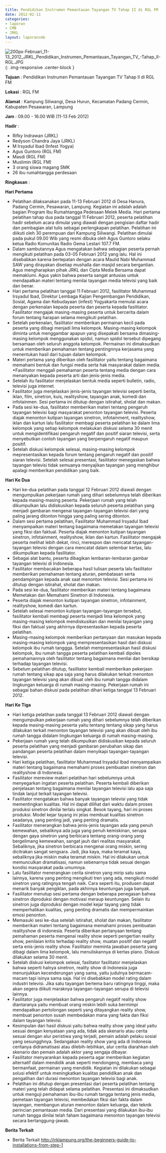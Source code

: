 ```yaml
---
title: Pendidikan Instrumen Pemantauan Tayangan TV Tahap II di RGL FM
date: 2012-02-11
categories:
- laporan
- CMB
- JRKL
layout: laporancmb
---
```


![200px-Februari_11-13_2012_JRKL_Pendidikan_Instrumen_Pemantauan_Tayangan_TV_-_Tahap_II_-_RGL_.JPG](/uploads/200px-Februari_11-13_2012_JRKL_Pendidikan_Instrumen_Pemantauan_Tayangan_TV_-_Tahap_II_-_RGL_.JPG){: .img-responsive .center-block }	
	
**Tujuan** :	Pendidikan Instrumen Pemantauan Tayangan TV Tahap II di RGL FM
	
**Lokasi** :	RGL FM
	
**Alamat** : 	Kampung Siliwangi, Desa Hurun, Kecamatan Padang Cermin, Kabupaten Pesawaran, Lampung
	
**Jam** :	09.00 - 16.00 WIB (11-13 Feb 2012)
	
**Hadir** :	
*	Rifky Indrawan (JRKL)
*	Redyson Chandra Jaya (JRKL)
*	M Irsyadul Ibad (Infest Yogya)
*	Agus Guntoro (RGL FM)
*	Masdi (RGL FM)
*	Muslimin (RGL FM)
*	3 orang siswa magang SMK
*	26 ibu rumahtangga perdesaan

**Ringkasan** :	

**Hari Pertama**
*	Pelatihan dilaksanakan pada 11-13 Februari 2012 di Desa Hanura, Padang Cermin, Pesawaran, Lampung. Kegiatan ini adalah adalah bagian Program Ibu Rumahtangga Pedesaan Melek Media. Hari pertama pelatihan tahap dua pada tanggal 11 Februari 2012, peserta pelatihan hadir sebelum acara dimulai yang diawali dengan pengisian daftar hadir dan pembagian alat tulis sebagai perlengkapan pelatihan. Pelatihan ini diikuti oleh 30 perempuan dari Kampung Siliwangi. Pelatihan dimulai pada pukul 09.00 Wib yang resmi dibuka oleh Agus Guntoro selaku ketua Radio Komunitas Radio Gema Lestari 107.7 FM.
*	Dalam sambutannya Agus mengatakan bahwa sebagian peserta pernah mengikuti pelatihan pada 03-05 Februari 2012 yang lalu. Hal ini disebabkan karena bertepatan dengan acara Maulid Nabi Muhammad SAW yang dirayakan disetiap mushalla dan masjid secara bergantian. Agus mengharapkan pihak JRKL dan Cipta Media Bersama dapat memaklumi. Agus yakin bahwa peserta sangat antusias untuk mendapatkan materi tentang menilai tayangan media televisi yang baik dan benar.
*	Hari pertama pelatihan tanggal 11 Februari 2012, fasilitator Muhammad Irsyadul Ibad, Direktur Lembaga Kajian Pengembangan Pendidikan, Sosial, Agama dan Kebudayaan (infest) Yogyakarta memulai acara dengan perkenalan kepada peserta dan peserta kepada fasilitator. Fasilitator mengajak masing-masing peserta untuk bercerita dalam forum tentang harapan selama mengikuti pelatihan.
*	Setelah perkenalan, fasilitator memberikan permainan kecil pada peserta yang dibagi menjadi lima kelompok. Masing-masing kelompok diminta untuk menggambar apapun yang disepakati bersama dimasing-masing kelompok menggunakan spidol, namun spidol tersebut dipegang bersamaan oleh seluruh anggota kelompok. Permainan ini dimaksudkan untuk memberikan pemahaman tentang pentingnnya kerjasama yang menentukan hasil dari tujuan dalam kelompok.
*	Materi pertama yang diberikan oleh fasilitator yaitu tentang bagaimana memahami bentuk dan fungsi media serta hak masyarakat dalam media. *Fasilitator menggali pemahaman peserta tentang media dengan cara menanyakan kepada peserta arti dan jenis-jenis media.
*	Setelah itu fasilitator menjelaskan bentuk media seperti bulletin, radio, televisi juga internet.
*	Fasilitator juga menjelaskan jenis-jenis tayangan televisi seperti berita, iklan, film, sinetron, kuis, realityshow, tayangan anak, komedi dan infotainmen. Sesi pertama ini ditutup dengan istirahat, sholat dan makan.
*	Pada sesi ke-dua, fasilitator memberikan materi tentang pengaruh tayangan televisi bagi masyarakat penonton tayangan televisi. Peserta diajak menonton kutipan tayangan sinetron, infotainment, realityshow, iklan dan kartun lalu fasilitator membagi peserta pelatihan ke dalam lima kelompok yang setiap kelompok melakukan diskusi selama 30 menit untuk mengidentifikasi pengaruh negatif dan positif siaran televisi, serta menyebutkan contoh tayangan yang berpengaruh negatif maupun positif.
*	Setelah diskusi kelompok selesai, masing-masing kelompok mepresentasikan kepada forum tentang pengaruh negatif dan positif siaran televisi. Setelah selesai presentasi, fasilitator menegaskan bahwa tayangan televisi tidak semuanya menyajikan tayangan yang menghibur apalagi memberikan pendidikan yang baik.
	
**Hari Ke Dua**
*	Hari ke-dua pelatihan pada tanggal 12 Februari 2012 diawali dengan mengumpulkan pekerjaan rumah yang dihari sebelumnya telah diberikan kepada masing-masing peserta. Pekerjaan rumah yang telah dikumpulkan lalu didiskusikan kepada seluruh peserta pelatihan yang menjadi gambaran mengenai tayangan-tayangan televisi dari yang paling jarang ditonton hingga yang paling sering ditonton.
*	Dalam sesi pertama pelatihan, Fasilitator Muhammad Irsyadul Ibad menyampaikan materi tentang bagaimana memetakan tayangan televisi yang fiksi dan faktual. Peserta diajak menonton kutipan tayangan sinetron, infotainment, realityshow, iklan dan kartun. Fasilitator mengajak peserta melihat lebih dekat, rinci, merespon dan mencatat tayangan-tayangan televisi dengan cara mencatat dalam selembar kertas, lalu dikumpulkan kepada fasilitator.
*	Sebagai alat bantu, peserta dibagikan lembaran-lembaran gambar tayangan televisi di Indonesia.
*	Fasilitator membacakan beberapa hasil tulisan peserta lalu fasilitator memberikan pemahaman tentang aturan, pembatasan serta pendampingan kepada anak saat menonton televisi. Sesi pertama ini ditutup dengan istirahat, sholat dan makan.
*	Pada sesi ke-dua, fasilitator memberikan materi tentang bagaimana Memetakan dan Memahami Sinetron di Indonesia.
*	Peserta diajak menonton kutipan tayangan sinetron, infotainment, realityshow, komedi dan kartun.
*	Setelah selesai menonton kutipan tayangan-tayangan tersebut, fasilitator kembali membagi peserta menjadi lima kelompok yang masing-masing kelompok mendiskusikan dan menilai tayangan yang fiksi dan faktual yang akhirnya dipresentasikan kepada peserta pelatihan.
*	Masing-masing kelompok memberikan pertanyaan dan masukan kepada masing-masing kelompok yang mempresentasikan hasil dari diskusi kelompok ibu rumah tanggga. Setelah mempresentasikan hasil diskusi kelompok, ibu rumah tangga peserta pelatihan kembali dipoles pemahamannya oleh fasilitator tentang bagaimana menilai dan bersikap terhadap tayangan televisi.
*	Sebelum pelatihan ditutup, fasilitator kembali memberikan pekerjaan rumah tentang sikap apa saja yang harus dilakukan terkait menonton tayangan televisi yang akan dibuat oleh ibu rumah tangga didalam lingkungan keluarga di rumah masing-masing. Pekerjaan rumah ini sebagai bahan diskusi pada pelatihan dihari ketiga tanggal 13 Februari 2012.

**Hari Ke Tiga**
*	Hari ketiga pelatihan pada tanggal 13 Februari 2012 diawali dengan mengumpulkan pekerjaan rumah yang dihari sebelumnya telah diberikan kepada masing-masing peserta yaitu tentang tentang sikap yang harus dilakukan terkait menonton tayangan televisi yang akan dibuat oleh ibu rumah tangga didalam lingkungan keluarga di rumah masing-masing.
*	Pekerjaan rumah yang telah dikumpulkan didiskusikan kepada seluruh peserta pelatihan yang menjadi gambaran perubahan sikap dan pandangan peserta pelatihan dalam menyikapi tayangan-tayangan televisi.
*	Hari ketiga pelatihan, fasilitator Muhammad Irsyadul Ibad menyampaikan materi tentang bagaimana memahami proses pembuatan sinetron dan realityshow di Indonesia.
*	Fasilitator mereview materi pelatihan hari sebelumnya untuk menyegarkan ingatan peserta pelatihan. Peserta kembali diberikan penjelasan tentang bagaimana menilai tayangan televisi lalu apa saja tindak lanjut terkait tayangan televisi.
*	Fasilitator mengatakan bahwa banyak tayangan televisi yang tidak mementingkan kualitas. Hal ini dapat dilihat dari waktu dalam proses produksi sinetron dinilai terlalu singkat. Besok tayang, hari ini proses produksi. Model kejar tayang ini jelas membuat kualitas sinetron seadanya, yang penting jadi, yang penting dramatis.
*	Fasilitator menerangkan bahwa jenis-jenis tayangan ada yang penuh kemewahan, sebaliknya ada juga yang penuh kemiskinan, serupa dengan gaya sinetron yang berbicara tentang orang-orang yang bergelimang kemewahan, sangat jauh dari realitas masyarakat. Sebaliknya, jika sinetron berbicara mengenai orang miskin, sering dicitrakan sangat sengsara. Jadi, jika kaya, maka teramat kaya, sebaliknya jika miskin maka teramat miskin. Hal ini dilakukan untuk memunculkan dramatisasi, namun sebenarnya tidak sesuai dengan kondisi masyarakat pada umumnya.
*	Lalu fasilitator menerangkan cerita sinetron yang mirip satu sama lainnya, karena yang penting mengikuti tren yang ada, mengikuti model sinetron yang ratingnya tengah naik. Cara seperti itu, produsen dapat menarik banyak pengiklan, pada akhirnya keuntungan juga banyak.
*	Fasilitator menutup sesi pertama dengan beberapa penegasan bahwa sinetron diproduksi dengan motivasi meraup keuntungan. Selain itu sinetron juga diproduksi dengan model kejar tayang yang tidak memperhatikan kualitas, yang penting dramatis dan mempermainkan emosi penonton.
*	Memasuki sesi ke-dua setelah istirahat, sholat dan makan, fasilitator memberikan materi tentang bagaimana memahami proses pembuatan realityshow di indonesia. Peserta diberikan pertanyaan tentang pemahaman peserta mengenai reality show seperti pengertian reality show, penilaian kritis terhadap reality show, muatan positif dan negatif serta enis-jenis reality show. Fasilitator meminta jawaban peserta yang dibagi dalam lima kelompok, lalu menuliskannya di kertas plano. Diskusi dilakukan selama 30 menit.
*	Setelah diskusi kelompok selesai, faslitator fasilitator menjelaskan bahwa seperti halnya sinetron, reality show di Indonesia juga menunjukkan kecenderungan yang sama, yaitu judulnya bermacam-macam tapi isinya sama saja. Hal ini disebabkan model rating dalam industri televisi. Jika satu tayangan bertema baru ratingnya tinggi, maka akan segera diikuti maraknya tayangan-tayangan serupa di televisi lainnya.
*	Fasilitator juga menjelaskan bahwa pengaruh negatif reality show diantaranya yaitu membuat orang miskin lebih suka bermimpi mendapatkan pertolongan seperti yang ditayangkan reality show, membuat penonton susah membedakan mana yang fakta dan fiksi dalam tayangan televisi.
*	Kesimpulan dari hasil diskusi yaitu bahwa reality show yang ideal yaitu sesuai dengan kenyataan yang ada, tidak ada skenario atau cerita sesuai dengan alur peristiwa yang terjadi, pemain adalah pelaku sosial yang sesungghnya. Sedangakan reality show yang ada di Indonesia ceritanya didramatisasi atau dilebih-lebihkan, alur cerita diarahkan oleh skenario dan pemain adalah aktor yang sengaja dibayar.
*	Fasilitator menyarankan kepada peserta agar memberikan kegiatan alternatif dalam mendidik anak seperti mendongeng, membaca yang bermanfaat, permainan yang mendidik. Kegiatan ini dilakukan sebagai solusi efektif untuk meningkatkan kualitas pendidikan anak dan pengalihan dari durasi menonton tayangan televisi bagi anak.
*	Pelatihan ini ditutup dengan presentasi dari peserta pelatihan tentang materi yang telah didapat selama pelatihan. Presentasi ini dimaksudkan untuk menguji pemahaman ibu-ibu rumah tangga tentang jenis media, pemetaan tayangan televisi, membedakan fiksi dan fakta dalam tayangan, membangun aturan menonton dalam keluarga, dan teknik perincian pemantauan media. Dari presentasi yang dilakukan ibu-ibu rumah tangga dinilai telah faham bagaimana menonton tayangan televisi secara bertanggung-jawab.

**Berita Terkait**
*	Berita Terkait http://jrklampung.org/the-beginners-guide-to-installations-from-step-1
